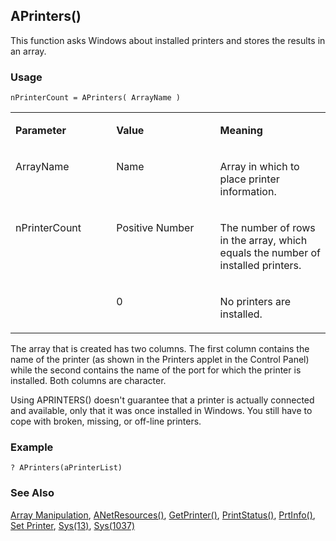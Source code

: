 ## APrinters()

This function asks Windows about installed printers and stores the results in an array.

### Usage

```foxpro
nPrinterCount = APrinters( ArrayName )
```
<table>
<tr>
  <td width="32%" valign="top">
  <p><b>Parameter</b></p>
  </td>
  <td width="23%" valign="top">
  <p><b>Value</b></p>
  </td>
  <td width="45%" valign="top">
  <p><b>Meaning</b></p>
  </td>
 </tr>
<tr>
  <td width="32%" valign="top">
  <p>ArrayName</p>
  </td>
  <td width="23%" valign="top">
  <p>Name</p>
  </td>
  <td width="45%" valign="top">
  <p>Array in which to place printer information.</p>
  </td>
 </tr>
<tr>
  <td width="32%" rowspan="2" valign="top">
  <p>nPrinterCount</p>
  </td>
  <td width="23%" valign="top">
  <p>Positive Number</p>
  </td>
  <td width="45%" valign="top">
  <p>The number of rows in the array, which equals the number of installed printers.</p>
  </td>
 </tr>
<tr>
  <td width="33%" valign="top">
  <p>0</p>
  </td>
  <td width="67%" valign="top">
  <p>No printers are installed.</p>
  </td>
 </tr>
</table>

The array that is created has two columns. The first column contains the name of the printer (as shown in the Printers applet in the Control Panel) while the second contains the name of the port for which the printer is installed. Both columns are character. 

Using APRINTERS() doesn't guarantee that a printer is actually connected and available, only that it was once installed in Windows. You still have to cope with broken, missing, or off-line printers.

### Example

```foxpro
? APrinters(aPrinterList)
```
### See Also

[Array Manipulation](s4g282.md), [ANetResources()](s4g811.md), [GetPrinter()](s4g404.md), [PrintStatus()](s4g046.md), [PrtInfo()](s4g404.md), [Set Printer](s4g146.md), [Sys(13)](s4g046.md), [Sys(1037)](s4g404.md)